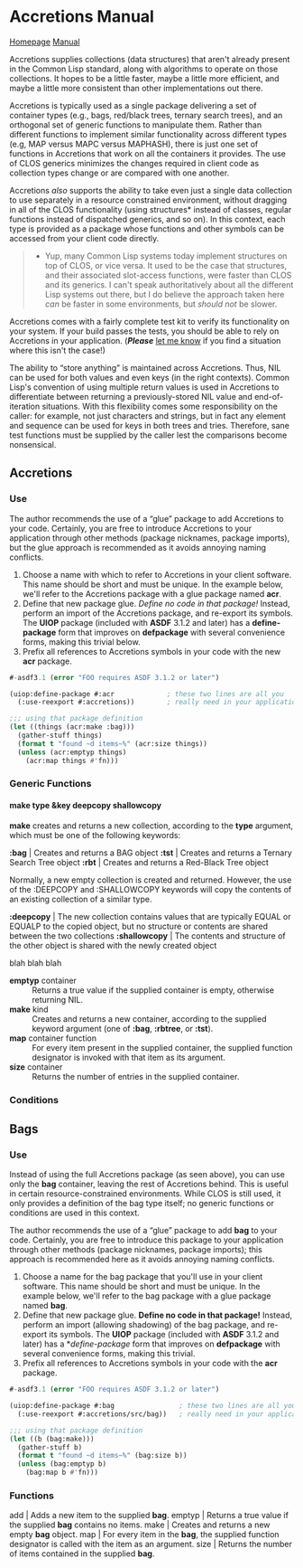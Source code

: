 Accretions Manual
=================

[Homepage][home] [Manual][manual]

Accretions supplies collections (data structures) that aren't already
present in the Common Lisp standard, along with algorithms to operate
on those collections.  It hopes to be a little faster, maybe a little
more efficient, and maybe a little more consistent than other
implementations out there.

Accretions is typically used as a single package delivering a set of
container types (e.g., bags, red/black trees, ternary search trees),
and an orthogonal set of generic functions to manipulate them.  Rather
than different functions to implement similar functionality across
different types (e.g, MAP versus MAPC versus MAPHASH), there is just
one set of functions in Accretions that work on all the containers it
provides.  The use of CLOS generics minimizes the changes required in
client code as collection types change or are compared with one
another.

Accretions _also_ supports the ability to take even just a single data
collection to use separately in a resource constrained environment,
without dragging in all of the CLOS functionality (using structures*
instead of classes, regular functions instead of dispatched generics,
and so on).  In this context, each type is provided as a package whose
functions and other symbols can be accessed from your client code
directly.

> * Yup, many Common Lisp systems today implement structures on top of
> CLOS, or vice versa.  It used to be the case that structures, and
> their associated slot-access functions, were faster than CLOS and
> its generics.  I can't speak authoritatively about all the different
> Lisp systems out there, but I do believe the approach taken here
> _can_ be faster in some environments, but _should not_ be slower.

Accretions comes with a fairly complete test kit to verify its
functionality on your system.  If your build passes the tests,
you should be able to rely on Accretions in your application.
(**_Please_** [let me know][issues] if you find a situation where this
isn't the case!)

The ability to “store anything” is maintained across Accretions.
Thus, NIL can be used for both values and even keys (in the right
contexts).  Common Lisp's convention of using multiple return values
is used in Accretions to differentiate between returning a
previously-stored NIL value and end-of-iteration situations.  With
this flexibility comes some responsibility on the caller: for example,
not just characters and strings, but in fact any element and sequence
can be used for keys in both trees and tries.  Therefore, sane test
functions must be supplied by the caller lest the comparisons become
nonsensical.

[home]:    https://krz8.github.io/accretions          "Accretions Homepage"
[manual]:  https://krz8.github.io/accretions/manual   "Accretions Manual"
[issues]:  https://github.com/krz8/accretions/issues  "Accretions Issues"



Accretions
----------

### Use

The author recommends the use of a “glue” package to add Accretions to
your code.  Certainly, you are free to introduce Accretions to your
application through other methods (package nicknames, package
imports), but the glue approach is recommended as it avoids annoying
naming conflicts.

1. Choose a name with which to refer to Accretions in your client
   software.  This name should be short and must be unique.  In the
   example below, we'll refer to the Accretions package with a glue
   package named **acr**.
1. Define that new package glue.  _Define no code in that package!_
   Instead, perform an import of the Accretions package, and re-export
   its symbols.  The **UIOP** package (included with **ASDF** 3.1.2
   and later) has a **define-package** form that improves on
   **defpackage** with several convenience forms, making this trivial
   below.
1. Prefix all references to Accretions symbols in your code with the
   new **acr** package.

```lisp
#-asdf3.1 (error "FOO requires ASDF 3.1.2 or later")

(uiop:define-package #:acr             ; these two lines are all you
  (:use-reexport #:accretions))        ; really need in your application

;;; using that package definition
(let ((things (acr:make :bag)))
  (gather-stuff things)
  (format t "found ~d items~%" (acr:size things))
  (unless (acr:emptyp things)
    (acr:map things #'fn)))
```


### Generic Functions

#### <strong>make</strong> type &key deepcopy shallowcopy

**make** creates and returns a new collection, according to the **type**
argument, which must be one of the following keywords:

**:bag** | Creates and returns a BAG object
**:tst** | Creates and returns a Ternary Search Tree object
**:rbt** | Creates and returns a Red-Black Tree object

Normally, a new empty collection is created and returned.  However,
the use of the :DEEPCOPY and :SHALLOWCOPY keywords will copy the
contents of an existing collection of a similar type.

**:deepcopy** | The new collection contains values that are typically EQUAL or EQUALP to the copied object, but no structure or contents are shared between the two collections
**:shallowcopy** | The contents and structure of the other object is shared with the newly created object

blah blah blah

<dl>
  <dt><strong>emptyp</strong> container</dt>
  <dd>Returns a true value if the supplied container is empty,
  otherwise returning NIL.</dd>

  <dt><strong>make</strong> kind</dt>
  <dd>Creates and returns a new container, according to the supplied
  keyword argument (one of <strong>:bag</strong>,
  <strong>:rbtree</strong>, or <strong>:tst</strong>).</dd>

  <dt><strong>map</strong> container function</dt>
  <dd>For every item present in the supplied container, the supplied
  function designator is invoked with that item as its argument.</dd>

  <dt><strong>size</strong> container</dt>
  <dd>Returns the number of entries in the supplied container.</dd>
</dl>



### Conditions




Bags
----

### Use

Instead of using the full Accretions package (as seen above), you
can use only the **bag** container, leaving the rest of Accretions
behind.  This is useful in certain resource-constrained environments.
While CLOS is still used, it only provides a definition of the bag
type itself; no generic functions or conditions are used in this
context.

The author recommends the use of a “glue” package to add **bag** to
your code.  Certainly, you are free to introduce this package to your
application through other methods (package nicknames, package
imports); this approach is recommended here as it avoids annoying
naming conflicts.

1. Choose a name for the bag package that you'll use in your
   client software.  This name should be short and must be unique.
   In the example below, we'll refer to the bag package with
   a glue package named **bag**.
1. Define that new package glue.  **Define no code in that package!**
   Instead, perform an import (allowing shadowing) of the bag package,
   and re-export its symbols.  The **UIOP** package (included with
   **ASDF** 3.1.2 and later) has a **define-package* form that improves
   on **defpackage** with several convenience forms, making this trivial.
1. Prefix all references to Accretions symbols in your code with the
   **acr** package.

```lisp
#-asdf3.1 (error "FOO requires ASDF 3.1.2 or later")

(uiop:define-package #:bag                ; these two lines are all you
  (:use-reexport #:accretions/src/bag))   ; really need in your application

;;; using that package definition
(let ((b (bag:make)))
  (gather-stuff b)
  (format t "found ~d items~%" (bag:size b))
  (unless (bag:emptyp b)
    (bag:map b #'fn)))
```

### Functions

add | Adds a new item to the supplied **bag**.
emptyp | Returns a true value if the supplied **bag** contains no items.
make | Creates and returns a new empty **bag** object.
map | For every item in the **bag**, the supplied function designator is called with the item as an argument.
size | Returns the number of items contained in the supplied **bag**.

